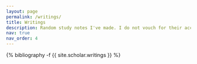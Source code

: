 ```yaml
---
layout: page
permalink: /writings/
title: Writings
description: Random study notes I've made. I do not vouch for their accuracy, though of course I am trying my best to be correct. Most of these notes are, in some sense, "cheat sheets", i.e. I mostly use them for quick reference for certain facts/results, and if I need more, I follow up on the references cited. 
nav: true
nav_order: 4
---
```

<!-- _pages/publications.md -->
<div class="publications">

{% bibliography -f {{ site.scholar.writings }} %}

</div>
